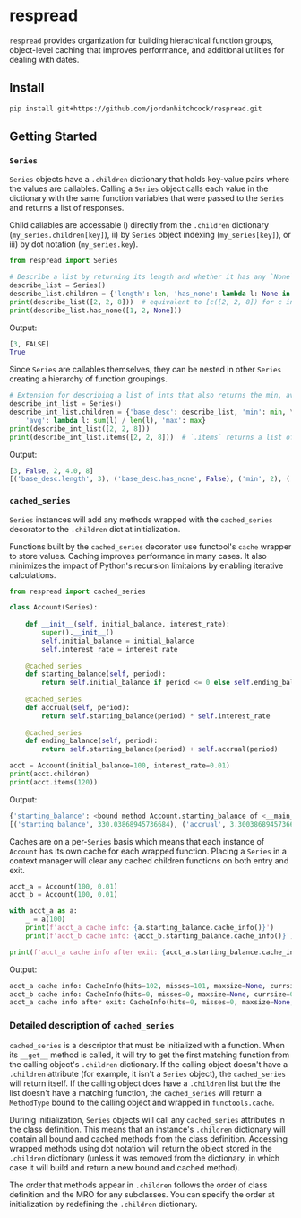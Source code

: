 # respread
`respread` provides organization for building hierachical function groups, object-level caching that improves performance, and additional utilities for dealing with dates.


## Install

```sh
pip install git+https://github.com/jordanhitchcock/respread.git
```

## Getting Started

### `Series`
`Series` objects have a `.children` dictionary that holds key-value pairs where the values are callables. Calling a `Series` object calls each value in the dictionary with the same function variables that were passed to the `Series` and returns a list of responses. 

Child callables are accessable i) directly from the `.children` dictionary (`my_series.children[key]`), ii) by `Series` object indexing (`my_series[key]`), or iii) by dot notation (`my_series.key`).

```python
from respread import Series

# Describe a list by returning its length and whether it has any `None` elements
describe_list = Series()
describe_list.children = {'length': len, 'has_none': lambda l: None in l}
print(describe_list([2, 2, 8]))  # equivalent to [c([2, 2, 8]) for c in describe_list.children.values()]
print(describe_list.has_none([1, 2, None]))
```
Output:
```python
[3, FALSE]
True
```
Since `Series` are callables themselves, they can be nested in other `Series` creating a hierarchy of function groupings.
```python
# Extension for describing a list of ints that also returns the min, avg, and max values
describe_int_list = Series()
describe_int_list.children = {'base_desc': describe_list, 'min': min, \
    'avg': lambda l: sum(l) / len(l), 'max': max}
print(describe_int_list([2, 2, 8]))
print(describe_int_list.items([2, 2, 8]))  # `.items` returns a list of (key, result) pairs
```
Output:
```python
[3, False, 2, 4.0, 8]
[('base_desc.length', 3), ('base_desc.has_none', False), ('min', 2), ('avg', 4.0), ('max', 8)]
```


### `cached_series`

`Series` instances will add any methods wrapped with the `cached_series` decorator to the `.children` dict at initialization. 

Functions built by the `cached_series` decorator use functool's `cache` wrapper to store values. Caching improves performance in many cases. It also minimizes the impact of Python's recursion limitaions by enabling iterative calculations. 

```python
from respread import cached_series

class Account(Series):
    
    def __init__(self, initial_balance, interest_rate):
        super().__init__()
        self.initial_balance = initial_balance
        self.interest_rate = interest_rate
    
    @cached_series
    def starting_balance(self, period):
        return self.initial_balance if period <= 0 else self.ending_balance(period - 1)
    
    @cached_series
    def accrual(self, period):
        return self.starting_balance(period) * self.interest_rate
    
    @cached_series
    def ending_balance(self, period):
        return self.starting_balance(period) + self.accrual(period)

acct = Account(initial_balance=100, interest_rate=0.01)
print(acct.children)
print(acct.items(120))
```
Output:
```python
{'starting_balance': <bound method Account.starting_balance of <__main__.Account object at 0x10dd53460>>, 'accrual': <bound method Account.accrual of <__main__.Account object at 0x10dd53460>>, 'ending_balance': <bound method Account.ending_balance of <__main__.Account object at 0x10dd53460>>}
[('starting_balance', 330.03868945736684), ('accrual', 3.3003868945736685), ('ending_balance', 333.3390763519405)]
```

Caches are on a per-`Series` basis which means that each instance of `Account` has its own cache for each wrapped function. Placing a `Series` in a context manager will clear any cached children functions on both entry and exit.

```python
acct_a = Account(100, 0.01)
acct_b = Account(100, 0.01)

with acct_a as a:
    _ = a(100)
    print(f'acct_a cache info: {a.starting_balance.cache_info()}')
    print(f'acct_b cache info: {acct_b.starting_balance.cache_info()}')

print(f'acct_a cache info after exit: {acct_a.starting_balance.cache_info()}')
```
Output:
```python
acct_a cache info: CacheInfo(hits=102, misses=101, maxsize=None, currsize=101)
acct_b cache info: CacheInfo(hits=0, misses=0, maxsize=None, currsize=0)
acct_a cache info after exit: CacheInfo(hits=0, misses=0, maxsize=None, currsize=0)
```

### Detailed description of `cached_series`

`cached_series` is a descriptor that must be initialized with a function. When its `__get__` method is called, it will try to get the first matching function from the calling object's `.children` dictionary. If the calling object doesn't have a `.children` attribute (for example, it isn't a `Series` object), the `cached_series` will return itself. If the calling object does have a `.children` list but the the list doesn't have a matching function, the `cached_series` will return a `MethodType` bound to the calling object and wrapped in `functools.cache`.

Durinig initialization, `Series` objects will call any `cached_series` attributes in the class definition. This means that an instance's `.children` dictionary will contain all bound and cached methods from the class definition. Accessing wrapped methods using dot notation will return the object stored in the `.children` dictionary (unless it was removed from the dictionary, in which case it will build and return a new bound and cached method).

The order that methods appear in `.children` follows the order of class definition and the MRO for any subclasses. You can specify the order at initialization by redefining the `.children` dictionary.
